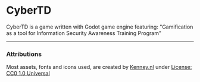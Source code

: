 # CyberTD
CyberTD is a game written with Godot game engine featuring: "Gamification as a tool for Information Security Awareness Training Program"

---
### Attributions
Most assets, fonts and icons used, are created by [Kenney.nl](https://kenney.nl/) under [License: CC0 1.0 Universal](https://creativecommons.org/publicdomain/zero/1.0/)
